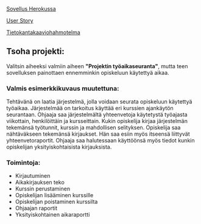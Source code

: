 [Sovellus Herokussa](https://tranquil-lowlands-88067.herokuapp.com/task/)

[User Story](https://github.com/Hilma-H/Opiskeluaika/blob/master/documentation/userstories.md)

[Tietokantakaaviohahmotelma](https://github.com/Hilma-H/Opiskeluaika/blob/master/documentation/hahmotelma.jpg)
## Tsoha projekti:
Valitsin aiheeksi valmiin aiheen **"Projektin työaikaseuranta"**, mutta teen sovelluksen painottaen ennemminkin opiskeluun käytettyä aikaa.

### Valmis esimerkkikuvaus muutettuna:
Tehtävänä on laatia järjestelmä, jolla voidaan seurata opiskeluun käytettyä työaikaa. Järjestelmää on tarkoitus käyttää eri kurssien ajankäytön seurantaan. Ohjaaja saa järjestelmältä yhteenvetoja käytetystä työajasta viikottain, henkilöittäin ja kursseittain. Kukin opiskelija kirjaa järjestelmän tekemänsä työtunnit, kurssin ja mahdollisen selityksen. Opiskelija saa nähtäväkseen tekemänsä kirjaukset. Hän saa esiin myös itseensä liittyvät yhteenvetoraportit. Ohjaaja saa halutessaan käyttöönsä myös tiedot kunkin opiskelijan yksityiskohtaisista kirjauksista. 

### Toimintoja:

- Kirjautuminen
- Aikakirjauksen teko
- Kurssin perustaminen
- Opiskelijan lisääminen kurssille
- Opiskelijan poistaminen kurssilta
- Ohjaajan raportit
- Yksityiskohtainen aikaraportti
